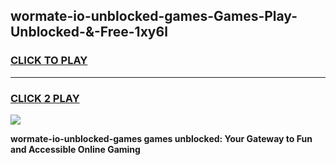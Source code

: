 
## wormate-io-unblocked-games-Games-Play-Unblocked-&-Free-1xy6l
<h3>
<a href="https://premium76.site?title=wormate-io-unblocked-games&ref=24A">CLICK TO PLAY</a></h3>
<hr>

<h3>
<a href="https://premium76.site?title=wormate-io-unblocked-games&ref=24A">CLICK 2 PLAY</a>
  
</h3>

<a href="https://premium76.site?title=wormate-io-unblocked-games&ref=24A"><img src="https://clearcache.store/games.png"></a>


**wormate-io-unblocked-games games unblocked: Your Gateway to Fun and Accessible Online Gaming**
